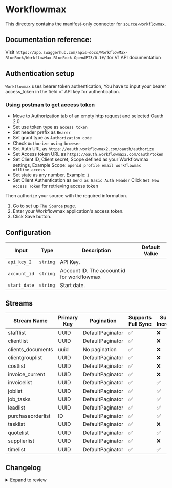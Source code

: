 # Workflowmax
This directory contains the manifest-only connector for [`source-workflowmax`](https://app.workflowmax2.com/).

## Documentation reference:
Visit `https://app.swaggerhub.com/apis-docs/WorkflowMax-BlueRock/WorkflowMax-BlueRock-OpenAPI3/0.1#/` for V1 API documentation

## Authentication setup
`Workflowmax` uses bearer token authentication, You have to input your bearer access_token in the field of API key for authentication.

### Using postman to get access token 
- Move to Authorization tab of an empty http request and selected Oauth 2.0
- Set use token type as `access token`
- Set header prefix as `Bearer`
- Set grant type as `Authorization code`
- Check `Authorize using browser`
- Set Auth URL as `https://oauth.workflowmax2.com/oauth/authorize`
- Set Access token URL as `https://oauth.workflowmax2.com/oauth/token`
- Set Client ID, Client secret, Scope defined as your Workflowmax settings, Example Scope: `openid profile email workflowmax offline_access`
- Set state as any number, Example: `1`
- Set Client Authentication as `Send as Basic Auth Header`
  Click `Get New Access Token` for retrieving access token

Then authorize your source with the required information. 
1. Go to set up `The Source` page.
2. Enter your Workflowmax application's access token.
3. Click Save button.
 

## Configuration

| Input | Type | Description | Default Value |
|-------|------|-------------|---------------|
| `api_key_2` | `string` | API Key.  |  |
| `account_id` | `string` | Account ID. The account id for workflowmax |  |
| `start_date` | `string` | Start date.  |  |

## Streams
| Stream Name | Primary Key | Pagination | Supports Full Sync | Supports Incremental |
|-------------|-------------|------------|---------------------|----------------------|
| stafflist | UUID | DefaultPaginator | ✅ |  ❌  |
| clientlist | UUID | DefaultPaginator | ✅ |  ❌  |
| clients_documents | uuid | No pagination | ✅ |  ❌  |
| clientgrouplist | UUID | DefaultPaginator | ✅ |  ❌  |
| costlist | UUID | DefaultPaginator | ✅ |  ❌  |
| invoice_current | UUID | DefaultPaginator | ✅ |  ❌  |
| invoicelist | UUID | DefaultPaginator | ✅ |  ✅  |
| joblist | UUID | DefaultPaginator | ✅ |  ✅  |
| job_tasks | UUID | DefaultPaginator | ✅ |  ✅  |
| leadlist | UUID | DefaultPaginator | ✅ |  ✅  |
| purchaseorderlist | ID | DefaultPaginator | ✅ |  ✅  |
| tasklist | UUID | DefaultPaginator | ✅ |  ❌  |
| quotelist | UUID | DefaultPaginator | ✅ |  ✅  |
| supplierlist | UUID | DefaultPaginator | ✅ |  ❌  |
| timelist | UUID | DefaultPaginator | ✅ |  ✅  |

## Changelog

<details>
  <summary>Expand to review</summary>

| Version          | Date              | Pull Request | Subject        |
|------------------|-------------------|--------------|----------------|
| 0.0.32 | 2025-08-24 | [65492](https://github.com/airbytehq/airbyte/pull/65492) | Update dependencies |
| 0.0.31 | 2025-08-09 | [64857](https://github.com/airbytehq/airbyte/pull/64857) | Update dependencies |
| 0.0.30 | 2025-08-02 | [64340](https://github.com/airbytehq/airbyte/pull/64340) | Update dependencies |
| 0.0.29 | 2025-07-26 | [64079](https://github.com/airbytehq/airbyte/pull/64079) | Update dependencies |
| 0.0.28 | 2025-07-19 | [63627](https://github.com/airbytehq/airbyte/pull/63627) | Update dependencies |
| 0.0.27 | 2025-07-12 | [63226](https://github.com/airbytehq/airbyte/pull/63226) | Update dependencies |
| 0.0.26 | 2025-07-05 | [62751](https://github.com/airbytehq/airbyte/pull/62751) | Update dependencies |
| 0.0.25 | 2025-06-28 | [62268](https://github.com/airbytehq/airbyte/pull/62268) | Update dependencies |
| 0.0.24 | 2025-06-21 | [61750](https://github.com/airbytehq/airbyte/pull/61750) | Update dependencies |
| 0.0.23 | 2025-06-15 | [61212](https://github.com/airbytehq/airbyte/pull/61212) | Update dependencies |
| 0.0.22 | 2025-05-24 | [60748](https://github.com/airbytehq/airbyte/pull/60748) | Update dependencies |
| 0.0.21 | 2025-05-10 | [59972](https://github.com/airbytehq/airbyte/pull/59972) | Update dependencies |
| 0.0.20 | 2025-05-04 | [59550](https://github.com/airbytehq/airbyte/pull/59550) | Update dependencies |
| 0.0.19 | 2025-04-26 | [58938](https://github.com/airbytehq/airbyte/pull/58938) | Update dependencies |
| 0.0.18 | 2025-04-19 | [58544](https://github.com/airbytehq/airbyte/pull/58544) | Update dependencies |
| 0.0.17 | 2025-04-12 | [58027](https://github.com/airbytehq/airbyte/pull/58027) | Update dependencies |
| 0.0.16 | 2025-04-05 | [57381](https://github.com/airbytehq/airbyte/pull/57381) | Update dependencies |
| 0.0.15 | 2025-03-29 | [56876](https://github.com/airbytehq/airbyte/pull/56876) | Update dependencies |
| 0.0.14 | 2025-03-22 | [56313](https://github.com/airbytehq/airbyte/pull/56313) | Update dependencies |
| 0.0.13 | 2025-03-08 | [55583](https://github.com/airbytehq/airbyte/pull/55583) | Update dependencies |
| 0.0.12 | 2025-03-01 | [55141](https://github.com/airbytehq/airbyte/pull/55141) | Update dependencies |
| 0.0.11 | 2025-02-22 | [54523](https://github.com/airbytehq/airbyte/pull/54523) | Update dependencies |
| 0.0.10 | 2025-02-15 | [53526](https://github.com/airbytehq/airbyte/pull/53526) | Update dependencies |
| 0.0.9 | 2025-02-01 | [53070](https://github.com/airbytehq/airbyte/pull/53070) | Update dependencies |
| 0.0.8 | 2025-01-25 | [52441](https://github.com/airbytehq/airbyte/pull/52441) | Update dependencies |
| 0.0.7 | 2025-01-18 | [51947](https://github.com/airbytehq/airbyte/pull/51947) | Update dependencies |
| 0.0.6 | 2025-01-11 | [51422](https://github.com/airbytehq/airbyte/pull/51422) | Update dependencies |
| 0.0.5 | 2024-12-28 | [50782](https://github.com/airbytehq/airbyte/pull/50782) | Update dependencies |
| 0.0.4 | 2024-12-21 | [50324](https://github.com/airbytehq/airbyte/pull/50324) | Update dependencies |
| 0.0.3 | 2024-12-14 | [47888](https://github.com/airbytehq/airbyte/pull/47888) | Update dependencies |
| 0.0.2 | 2024-10-28 | [47527](https://github.com/airbytehq/airbyte/pull/47527) | Update dependencies |
| 0.0.1 | 2024-10-13 | [46866](https://github.com/airbytehq/airbyte/pull/46866) | Initial release by [@btkcodedev](https://github.com/btkcodedev) via Connector Builder |

</details>
